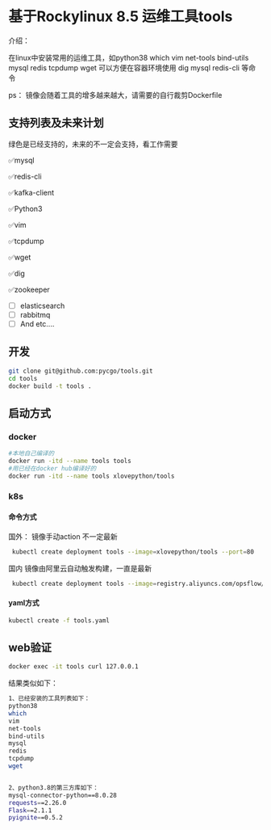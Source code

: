 # 基于Rockylinux 8.5   运维工具tools

介绍：

在linux中安装常用的运维工具，如python38 which vim net-tools bind-utils mysql redis tcpdump wget
可以方便在容器环境使用 dig mysql redis-cli 等命令

ps：
   镜像会随着工具的增多越来越大，请需要的自行裁剪Dockerfile


## 支持列表及未来计划
   绿色是已经支持的，未来的不一定会支持，看工作需要

✅mysql

✅redis-cli

✅kafka-client

✅Python3

✅vim

✅tcpdump

✅wget

✅dig

✅zookeeper


- [ ] elasticsearch
- [ ] rabbitmq
- [ ]  And etc....

## 开发

```bash
git clone git@github.com:pycgo/tools.git
cd tools
docker build -t tools .
```



## 启动方式

### docker

```bash
#本地自己编译的
docker run -itd --name tools tools
#用已经在docker hub编译好的
docker run -itd --name tools xlovepython/tools
```

### k8s

#### 命令方式

国外：
镜像手动action 不一定最新
```bash
 kubectl create deployment tools --image=xlovepython/tools --port=80
```

国内
镜像由阿里云自动触发构建，一直是最新
```bash
 kubectl create deployment tools --image=registry.aliyuncs.com/opsflow/ops --port=80
```

#### yaml方式

```bash
kubectl create -f tools.yaml
```
## web验证

```bash
docker exec -it tools curl 127.0.0.1
```

结果类似如下：

```bash
1、已经安装的工具列表如下：
python38
which
vim
net-tools
bind-utils
mysql
redis
tcpdump
wget


2、python3.8的第三方库如下：
mysql-connector-python==8.0.28
requests==2.26.0
Flask==2.1.1
pyignite==0.5.2
```
